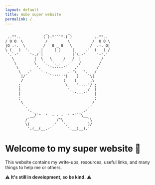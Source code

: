 ```yaml
---
layout: default
title: Aube super website
permalink: /
---
```


```
                  _         _
 .-""-.          ( )-"```"-( )          .-""-.
/ O O  \          /         \          /  O O \
|O .-.  \        /   0 _ 0   \        /  .-. O|
\ (   )  '.    _|     (_)     |     .'  (   ) /
 '.`-'     '-./ |             |`\.-'     '-'.'
   \         |  \   \     /   /  |         /
    \        \   '.  '._.'  .'   /        /
     \        '.   `'-----'`   .'        /
      \   .'    '-._        .-'\   '.   /
       |/`          `'''''')    )    `\|
       /                  (    (      ,\
      ;                    \    '-..-'/ ;
      |                     '.       /  |
      |                       `'---'`   |
      ;                                 ;
       \                               /
        `.                           .'
          '-._                   _.-'
           __/`"  '  - - -  ' "`` \__
         /`            /^\           `\
         \(          .'   '.         )/
          '.(__(__.-'       '.__)__).'
```

# Welcome to my super website 👋


This website contains my write-ups, resources, useful links, and many things to help me or others.

⚠️ **It's still in development, so be kind.** ⚠️